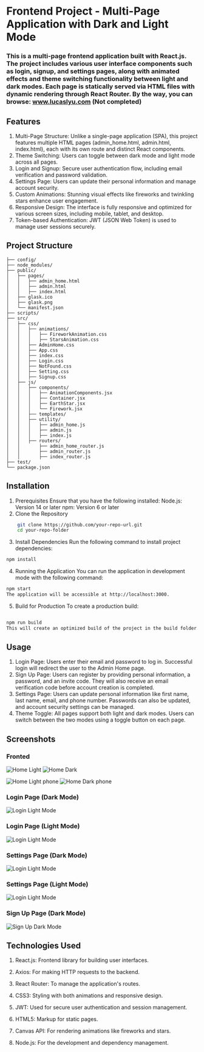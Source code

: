 # Frontend Project - Multi-Page Application with Dark and Light Mode
### This is a multi-page frontend application built with React.js. The project includes various user interface components such as login, signup, and settings pages, along with animated effects and theme switching functionality between light and dark modes. Each page is statically served via HTML files with dynamic rendering through React Router. By the way, you can browse: www.lucaslyu.com (Not completed)

## Features
1. Multi-Page Structure: Unlike a single-page application (SPA), this project features multiple HTML pages (admin_home.html, admin.html, index.html), each with its own route and distinct React components.
2. Theme Switching: Users can toggle between dark mode and light mode across all pages.
3. Login and Signup: Secure user authentication flow, including email verification and password validation.
4. Settings Page: Users can update their personal information and manage account security.
5. Custom Animations: Stunning visual effects like fireworks and twinkling stars enhance user engagement.
6. Responsive Design: The interface is fully responsive and optimized for various screen sizes, including mobile, tablet, and desktop.
7. Token-based Authentication: JWT (JSON Web Token) is used to manage user sessions securely.

## Project Structure
```
├── config/
├── node_modules/
├── public/
│   ├── pages/
│   │   ├── admin_home.html
│   │   ├── admin.html
│   │   ├── index.html
│   ├── glask.ico
│   ├── glask.png
│   └── manifest.json
├── scripts/
├── src/
│   ├── css/
│   │   ├── animations/
│   │   │   ├── FireworkAnimation.css
│   │   │   ├── StarsAnimation.css
│   │   ├── AdminHome.css
│   │   ├── App.css
│   │   ├── index.css
│   │   ├── Login.css
│   │   ├── NotFound.css
│   │   ├── Setting.css
│   │   ├── Signup.css
│   ├── js/
│   │   ├── components/
│   │   │   ├── AnimationComponents.jsx
│   │   │   ├── Container.jsx
│   │   │   ├── EarthStar.jsx
│   │   │   └── Firework.jsx
│   │   ├── templates/
│   │   ├── utility/
│   │   │   ├── admin_home.js
│   │   │   ├── admin.js
│   │   │   ├── index.js
│   │   ├── routers/
│   │       ├── admin_home_router.js
│   │       ├── admin_router.js
│   │       ├── index_router.js
├── test/
└── package.json
```

## Installation
1. Prerequisites
Ensure that you have the following installed:
Node.js: Version 14 or later
npm: Version 6 or later
2. Clone the Repository
```bash
    git clone https://github.com/your-repo-url.git
    cd your-repo-folder
```
3. Install Dependencies Run the following command to install project dependencies:
```bash
npm install
```
4. Running the Application
You can run the application in development mode with the following command:
```bash
npm start
The application will be accessible at http://localhost:3000.
```
5. Build for Production
To create a production build:
```bash

npm run build
This will create an optimized build of the project in the build folder.
```

## Usage
1. Login Page:
Users enter their email and password to log in. Successful login will redirect the user to the Admin Home page.
2. Sign Up Page:
Users can register by providing personal information, a password, and an invite code. They will also receive an email verification code before account creation is completed.
3. Settings Page:
Users can update personal information like first name, last name, email, and phone number. Passwords can also be updated, and account security settings can be managed.
4. Theme Toggle:
All pages support both light and dark modes. Users can switch between the two modes using a toggle button on each page.

## Screenshots
### Fronted
![Home Light](preview/deskl.png)
![Home Dark](preview/deskd.png)

![Home Light phone](preview/phonel.png)
![Home Dark phone](preview/phoned.png)

### Login Page (Dark Mode)
![Login Light Mode](preview/login-light.png)
### Login Page (Light Mode)
![Login Light Mode](preview/login-dark.png)
### Settings Page (Dark Mode)
![Login Light Mode](preview/1.png)
### Settings Page (Light Mode)
![Login Light Mode](preview/2.png)
### Sign Up Page (Dark Mode)

![Sign Up Dark Mode](preview/signup-dark-mode.png)

## Technologies Used
1. React.js: Frontend library for building user interfaces.

2. Axios: For making HTTP requests to the backend.

3. React Router: To manage the application's routes.

4. CSS3: Styling with both animations and responsive design.

5. JWT: Used for secure user authentication and session management.

6. HTML5: Markup for static pages.

7. Canvas API: For rendering animations like fireworks and stars.

8. Node.js: For the development and dependency management.